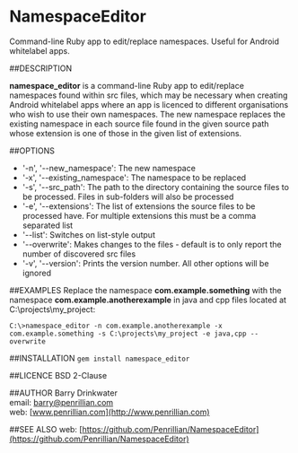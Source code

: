 NamespaceEditor
===============

Command-line Ruby app to edit/replace namespaces. Useful for Android whitelabel apps.

##DESCRIPTION

**namespace_editor** is a command-line Ruby app to edit/replace namespaces found within src files, which may be necessary when creating Android whitelabel apps where an app is licenced to different organisations who wish to use their own namespaces. The new namespace replaces the existing namespace in each source file found in the given source path whose extension is one of those in the given list of extensions.

##OPTIONS
* '-n', '--new_namespace': The new namespace
* '-x', '--existing_namespace':	The namespace to be replaced
* '-s', '--src_path': The path to the directory containing the source files to be processed. Files in sub-folders will also be processed
* '-e',  '--extensions': The list of extensions the source files to be processed have. For multiple extensions this must be a comma separated list
* '--list': Switches on list-style output
* '--overwrite': Makes changes to the files - default is to only report the number of discovered src files
* '-v', '--version': Prints the version number. All other options will be ignored
	
##EXAMPLES
Replace the namespace **com.example.something** with the namespace **com.example.anotherexample** in java and cpp files located at C:\projects\my_project:

`C:\>namespace_editor -n com.example.anotherexample -x com.example.something -s C:\projects\my_project -e java,cpp --overwrite`

##INSTALLATION
`gem install namespace_editor`

##LICENCE
BSD 2-Clause

##AUTHOR
Barry Drinkwater<br>
email: [barry@penrillian.com](mailto:barry@penrillian.com)<br>
web: [www.penrillian.com](http://www.penrillian.com)<br>

##SEE ALSO
web: [https://github.com/Penrillian/NamespaceEditor](https://github.com/Penrillian/NamespaceEditor)
